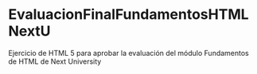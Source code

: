# EvaluacionFinalFundamentosHTMLNextU
Ejercicio de HTML 5 para aprobar la evaluación del módulo Fundamentos de HTML de Next University
